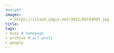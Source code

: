 ```yaml
---
#weight: 
images:
  - https://island.imgix.net/2022/DSC03097.jpg
title: 
tags:
- misc # homepage
- archive # all posts
- people
---
```

